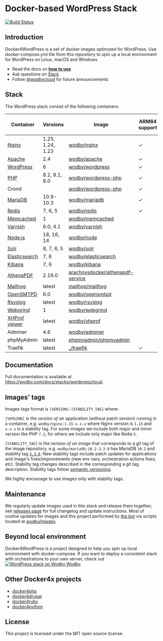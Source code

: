 # Docker-based WordPress Stack

[![Build Status](https://github.com/wodby/docker4wordpress/workflows/Run%20tests/badge.svg)](https://github.com/wodby/docker4wordpress/actions)

## Introduction

Docker4WordPress is a set of docker images optimized for WordPress. Use docker-compose.yml file from this repository to spin up a local environment for WordPress on Linux, macOS and Windows. 

* Read the docs on [**how to use**](https://wodby.com/docs/stacks/wordpress/local#usage)
* Ask questions on [Slack](http://slack.wodby.com/)
* Follow [@wodbycloud](https://twitter.com/wodbycloud) for future announcements

## Stack

The WordPress stack consist of the following containers:

| Container       | Versions         | Image                              | ARM64 support | Enabled by default |
|-----------------|------------------|------------------------------------|---------------|--------------------|
| [Nginx]         | 1.25, 1.24, 1.23 | [wodby/nginx]                      | ✓             | ✓                  |
| [Apache]        | 2.4              | [wodby/apache]                     | ✓             |                    |
| [WordPress]     | 6                | [wodby/wordpress]                  | ✓             | ✓                  |
| [PHP]           | 8.2, 8.1, 8.0    | [wodby/wordpress-php]              | ✓             |                    |
| Crond           |                  | [wodby/wordpress-php]              | ✓             | ✓                  |
| [MariaDB]       | 10.9-10.3        | [wodby/mariadb]                    | ✓             | ✓                  |
| [Redis]         | 7, 6, 5          | [wodby/redis]                      | ✓             |                    |
| [Memcached]     | 1                | [wodby/memcached]                  |               |                    |
| [Varnish]       | 6.0, 4.1         | [wodby/varnish]                    |               |                    |
| [Node.js]       | 18, 16, 14       | [wodby/node]                       |               |                    |
| [Solr]          | 8, 7, 6, 5       | [wodby/solr]                       |               |                    |
| [Elasticsearch] | 7, 6             | [wodby/elasticsearch]              |               |                    |
| [Kibana]        | 7, 6             | [wodby/kibana]                     |               |                    |
| [AthenaPDF]     | 2.16.0           | [arachnysdocker/athenapdf-service] |               |                    |
| [Mailhog]       | latest           | [mailhog/mailhog]                  |               | ✓                  |
| [OpenSMTPD]     | 6.0              | [wodby/opensmtpd]                  |               |                    |
| [Rsyslog]       | latest           | [wodby/rsyslog]                    |               |                    |
| [Webgrind]      | 1                | [wodby/webgrind]                   |               |                    |
| [XHProf viewer] | latest           | [wodby/xhprof]                     |               |                    |
| Adminer         | 4.6              | [wodby/adminer]                    |               |                    |
| phpMyAdmin      | latest           | [phpmyadmin/phpmyadmin]            |               |                    |
| Traefik         | latest           | [_/traefik]                        | ✓             | ✓                  |
                                                                                                 
## Documentation                                                                                 

Full documentation is available at https://wodby.com/docs/stacks/wordpress/local.

## Images' tags

Images tags format is `[VERSION]-[STABILITY_TAG]` where:

`[VERSION]` is the _version of an application_ (without patch version) running in a container, e.g. `wodby/nginx:1.15-x.x.x` where Nginx version is `1.15` and `x.x.x` is a stability tag. For some images we include both major and minor version like PHP `7.2`, for others we include only major like Redis `5`. 

`[STABILITY_TAG]` is the _version of an image_ that corresponds to a git tag of the image repository, e.g. `wodby/mariadb:10.2-3.3.8` has MariaDB `10.2` and stability tag [`3.3.8`](https://github.com/wodby/mariadb/releases/tag/3.3.8). New stability tags include patch updates for applications and image's fixes/improvements (new env vars, orchestration actions fixes, etc). Stability tag changes described in the corresponding a git tag description. Stability tags follow [semantic versioning](https://semver.org/).

We highly encourage to use images only with stability tags.

## Maintenance

We regularly update images used in this stack and release them together, see [releases page](https://github.com/wodby/docker4wordpress/releases) for full changelog and update instructions. Most of routine updates for images and this project performed by [the bot](https://github.com/wodbot) via scripts located at [wodby/images](https://github.com/wodby/images).

## Beyond local environment

Docker4WordPress is a project designed to help you spin up local environment with docker-compose. If you want to deploy a consistent stack with orchestrations to your own server, check out [![WordPress stack on Wodby](https://www.google.com/s2/favicons?domain=wodby.com) Wodby](https://wodby.com/stacks/wordpress).

## Other Docker4x projects

* [docker4php](https://github.com/wodby/docker4php)
* [docker4drupal](https://github.com/wodby/docker4drupal)
* [docker4ruby](https://github.com/wodby/docker4ruby)
* [docker4python](https://github.com/wodby/docker4python)

## License

This project is licensed under the MIT open source license.

[Apache]: https://wodby.com/docs/stacks/wordpress/containers#apache
[AthenaPDF]: https://wodby.com/docs/stacks/wordpress/containers#athenapdf
[Elasticsearch]: https://wodby.com/docs/stacks/elasticsearch
[Kibana]: https://wodby.com/docs/stacks/elasticsearch
[Mailhog]: https://wodby.com/docs/stacks/wordpress/containers#mailhog
[MariaDB]: https://wodby.com/docs/stacks/wordpress/containers#mariadb
[Memcached]: https://wodby.com/docs/stacks/wordpress/containers#memcached
[Nginx]: https://wodby.com/docs/stacks/wordpress/containers#nginx
[Node.js]: https://wodby.com/docs/stacks/wordpress/containers#nodejs
[OpenSMTPD]: https://wodby.com/docs/stacks/wordpress/containers#opensmtpd
[PHP]: https://wodby.com/docs/stacks/wordpress/containers#php
[Redis]: https://wodby.com/docs/stacks/wordpress/containers#redis
[Rsyslog]: https://wodby.com/docs/stacks/wordpress/containers#rsyslog
[Solr]: https://wodby.com/docs/stacks/solr
[Varnish]: https://wodby.com/docs/stacks/wordpress/containers#varnish
[Webgrind]: https://wodby.com/docs/stacks/wordpress/containers#webgrind
[Wordpress]: https://wodby.com/docs/stacks/wordpress/containers#php
[XHProf viewer]: https://wodby.com/docs/stacks/php/containers#xhprof-viewer

[_/traefik]: https://hub.docker.com/_/traefik
[arachnysdocker/athenapdf-service]: https://hub.docker.com/r/arachnysdocker/athenapdf-service
[mailhog/mailhog]: https://hub.docker.com/r/mailhog/mailhog
[phpmyadmin/phpmyadmin]: https://hub.docker.com/r/phpmyadmin/phpmyadmin
[wodby/adminer]: https://github.com/wodby/adminer
[wodby/apache]: https://github.com/wodby/apache
[wodby/elasticsearch]: https://github.com/wodby/elasticsearch
[wodby/kibana]: https://github.com/wodby/kibana
[wodby/mariadb]: https://github.com/wodby/mariadb
[wodby/memcached]: https://github.com/wodby/memcached
[wodby/nginx]: https://github.com/wodby/nginx
[wodby/node]: https://github.com/wodby/node
[wodby/opensmtpd]: https://github.com/wodby/opensmtpd
[wodby/redis]: https://github.com/wodby/redis
[wodby/rsyslog]: https://github.com/wodby/rsyslog
[wodby/solr]: https://github.com/wodby/solr
[wodby/varnish]: https://github.com/wodby/varnish
[wodby/webgrind]: https://hub.docker.com/r/wodby/webgrind
[wodby/wordpress-php]: https://github.com/wodby/wordpress-php
[wodby/wordpress]: https://github.com/wodby/wordpress
[wodby/xhprof]: https://github.com/wodby/xhprof
